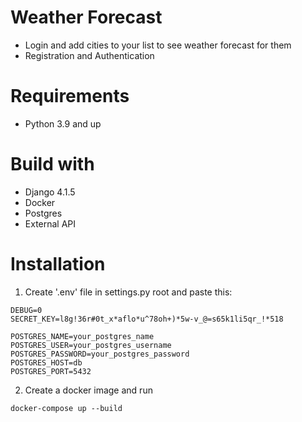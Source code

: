 # Weather Forecast

- Login and add cities to your list to see weather forecast for them
- Registration and Authentication

# Requirements

* Python 3.9 and up

# Build with
* Django 4.1.5
* Docker
* Postgres
* External API

# Installation

1. Create '.env' file in settings.py root and paste this:

 ```
DEBUG=0
SECRET_KEY=l8g!36r#0t_x*aflo*u^78oh+)*5w-v_@=s65k1li5qr_!*518

POSTGRES_NAME=your_postgres_name
POSTGRES_USER=your_postgres_username
POSTGRES_PASSWORD=your_postgres_password
POSTGRES_HOST=db
POSTGRES_PORT=5432
   ```

2. Create a docker image and run

```
docker-compose up --build
```
